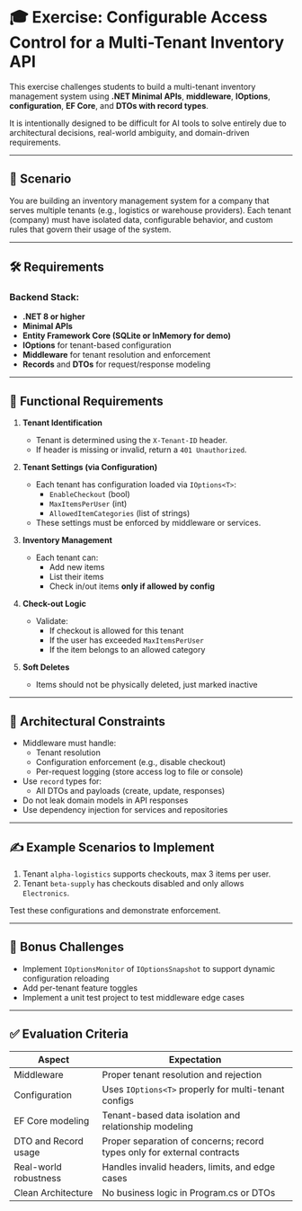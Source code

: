 
# 🎓 Exercise: Configurable Access Control for a Multi-Tenant Inventory API

This exercise challenges students to build a multi-tenant inventory management system using **.NET Minimal APIs**, **middleware**, **IOptions**, **configuration**, **EF Core**, and **DTOs with record types**.

It is intentionally designed to be difficult for AI tools to solve entirely due to architectural decisions, real-world ambiguity, and domain-driven requirements.

---

## 🧩 Scenario

You are building an inventory management system for a company that serves multiple tenants (e.g., logistics or warehouse providers). Each tenant (company) must have isolated data, configurable behavior, and custom rules that govern their usage of the system.

---

## 🛠 Requirements

### Backend Stack:
- **.NET 8 or higher**
- **Minimal APIs**
- **Entity Framework Core (SQLite or InMemory for demo)**
- **IOptions<T>** for tenant-based configuration
- **Middleware** for tenant resolution and enforcement
- **Records** and **DTOs** for request/response modeling

---

## 🧱 Functional Requirements

1. **Tenant Identification**
   - Tenant is determined using the `X-Tenant-ID` header.
   - If header is missing or invalid, return a `401 Unauthorized`.

2. **Tenant Settings (via Configuration)**
   - Each tenant has configuration loaded via `IOptions<T>`:
     - `EnableCheckout` (bool)
     - `MaxItemsPerUser` (int)
     - `AllowedItemCategories` (list of strings)
   - These settings must be enforced by middleware or services.

3. **Inventory Management**
   - Each tenant can:
     - Add new items
     - List their items
     - Check in/out items **only if allowed by config**

4. **Check-out Logic**
   - Validate:
     - If checkout is allowed for this tenant
     - If the user has exceeded `MaxItemsPerUser`
     - If the item belongs to an allowed category

5. **Soft Deletes**
   - Items should not be physically deleted, just marked inactive

---

## 🚧 Architectural Constraints

- Middleware must handle:
  - Tenant resolution
  - Configuration enforcement (e.g., disable checkout)
  - Per-request logging (store access log to file or console)
- Use `record` types for:
  - All DTOs and payloads (create, update, responses)
- Do not leak domain models in API responses
- Use dependency injection for services and repositories

---

## ✍️ Example Scenarios to Implement

1. Tenant `alpha-logistics` supports checkouts, max 3 items per user.
2. Tenant `beta-supply` has checkouts disabled and only allows `Electronics`.

Test these configurations and demonstrate enforcement.

---

## 🧠 Bonus Challenges

- Implement `IOptionsMonitor` of `IOptionsSnapshot` to support dynamic configuration reloading
- Add per-tenant feature toggles
- Implement a unit test project to test middleware edge cases

---

## ✅ Evaluation Criteria

| Aspect                  | Expectation                                                                 |
|------------------------|------------------------------------------------------------------------------|
| Middleware              | Proper tenant resolution and rejection                                       |
| Configuration           | Uses `IOptions<T>` properly for multi-tenant configs                        |
| EF Core modeling        | Tenant-based data isolation and relationship modeling                       |
| DTO and Record usage    | Proper separation of concerns; record types only for external contracts     |
| Real-world robustness   | Handles invalid headers, limits, and edge cases                             |
| Clean Architecture      | No business logic in Program.cs or DTOs                                     |

